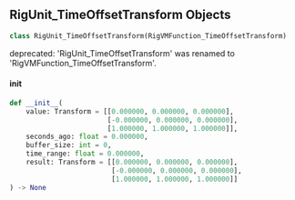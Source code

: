 ## RigUnit_TimeOffsetTransform Objects

```python
class RigUnit_TimeOffsetTransform(RigVMFunction_TimeOffsetTransform)
```

deprecated: 'RigUnit_TimeOffsetTransform' was renamed to 'RigVMFunction_TimeOffsetTransform'.

<a id="unreal.RigUnit_TimeOffsetTransform.__init__"></a>

#### __init__

```python
def __init__(
    value: Transform = [[0.000000, 0.000000, 0.000000],
                        [-0.000000, 0.000000, 0.000000],
                        [1.000000, 1.000000, 1.000000]],
    seconds_ago: float = 0.000000,
    buffer_size: int = 0,
    time_range: float = 0.000000,
    result: Transform = [[0.000000, 0.000000, 0.000000],
                         [-0.000000, 0.000000, 0.000000],
                         [1.000000, 1.000000, 1.000000]]
) -> None
```

<a id="unreal.RigVMFunction_VerletIntegrateVector"></a>